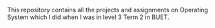 This repository contains all the projects and assignments on Operating System which I did when I was in level 3 Term 2 in BUET. 
